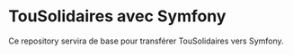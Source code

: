 # TouSolidaires avec Symfony

Ce repository servira de base pour transférer TouSolidaires vers Symfony.